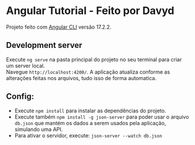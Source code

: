 # Angular Tutorial - Feito por Davyd

Projeto feito com [Angular CLI](https://github.com/angular/angular-cli) versão 17.2.2.

## Development server

Execute `ng serve` na pasta principal do projeto no seu terminal para criar um server local.<br>
Navegue `http://localhost:4200/`. A aplicação atualiza conforme as alterações feitas nos arquivos, tudo isso de forma automatica.

## Config:

- Execute `npm install` para instalar as dependências do projeto.
- Execute também ```npm install -g json-server``` para poder usar o arquivo `db.json` que mantém os dados a serem usados pela aplicação, simulando uma API.
- Para ativar o servidor, execute: ```json-server --watch db.json```
